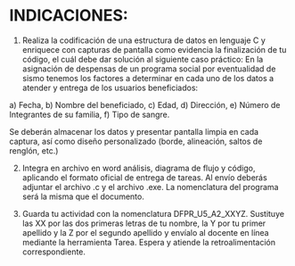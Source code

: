 # INDICACIONES:

1. Realiza la codificación de una estructura de datos en lenguaje C y enriquece con capturas de pantalla como evidencia la finalización de tu código, el cuál debe dar solución al siguiente caso práctico:
  En la asignación de despensas de un programa social por eventualidad de sismo tenemos los factores a determinar en cada uno de los datos a atender y entrega de los usuarios beneficiados:

  a) Fecha,
  b) Nombre del beneficiado,
  c) Edad,
  d) Dirección,
  e) Número de Integrantes de su familia,
  f) Tipo de sangre.



  Se deberán almacenar los datos y presentar pantalla limpia en cada captura, así como diseño personalizado (borde, alineación, saltos de renglón, etc.)

2. Integra en archivo en word análisis, diagrama de flujo y código, aplicando el formato oficial de entrega de tareas. Al envío deberás adjuntar el archivo .c y el archivo .exe. La nomenclatura del programa será la misma que el documento.

3. Guarda tu actividad con la nomenclatura DFPR_U5_A2_XXYZ. Sustituye las XX por las dos primeras letras de tu nombre, la Y por tu primer apellido y la Z por el segundo apellido y envíalo al docente en línea mediante la herramienta Tarea. Espera y atiende la retroalimentación correspondiente.